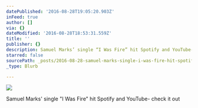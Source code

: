 ```yaml
---
datePublished: '2016-08-28T19:05:20.903Z'
inFeed: true
author: []
via: {}
dateModified: '2016-08-28T18:53:31.559Z'
title: ''
publisher: {}
description: Samuel Marks’ single “I Was Fire” hit Spotify and YouTube- check it out
starred: false
sourcePath: _posts/2016-08-28-samuel-marks-single-i-was-fire-hit-spotify-and-youtube-c.md
_type: Blurb

---
```

![](https://the-grid-user-content.s3-us-west-2.amazonaws.com/b481db09-bc69-479a-828c-efe23ab3eccc.jpg)

Samuel Marks' single "I Was Fire" hit Spotify and YouTube- check it out